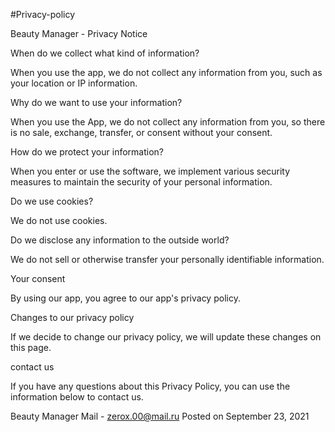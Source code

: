 #Privacy-policy

Beauty Manager - Privacy Notice


When do we collect what kind of information?

When you use the app, we do not collect any information from you, such as your location or IP information.

Why do we want to use your information?

When you use the App, we do not collect any information from you, so there is no sale, exchange, transfer, or consent without your consent.

How do we protect your information?

When you enter or use the software, we implement various security measures to maintain the security of your personal information.

Do we use cookies?

We do not use cookies.

Do we disclose any information to the outside world?

We do not sell or otherwise transfer your personally identifiable information.

Your consent

By using our app, you agree to our app's privacy policy.

Changes to our privacy policy

If we decide to change our privacy policy, we will update these changes on this page.

contact us

If you have any questions about this Privacy Policy, you can use the information below to contact us.

 

Beauty Manager
Mail - zerox.00@mail.ru
Posted on September 23, 2021

